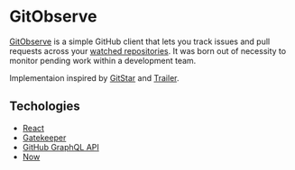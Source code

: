 # GitObserve

[GitObserve](https://gitobserve.now.sh) is a simple GitHub client that lets you track issues and pull requests across your [watched repositories](http://github.com/watching). It was born out of necessity to monitor pending work within a development team.

Implementaion inspired by [GitStar](https://github.com/GraphQLCollege/gitstar) and [Trailer](https://github.com/ptsochantaris/trailer).

## Techologies

- [React](https://reactjs.org/)
- [Gatekeeper](https://github.com/prose/gatekeeper)
- [GitHub GraphQL API](https://developer.github.com/v4/)
- [Now](https://zeit.co/now)
